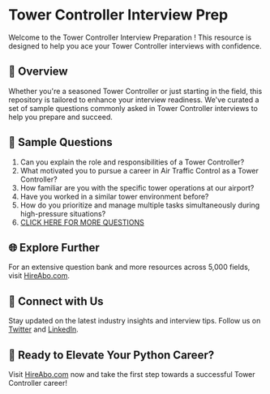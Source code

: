 # Tower Controller Interview Prep

Welcome to the Tower Controller Interview Preparation ! This resource is designed to help you ace your Tower Controller interviews with confidence.

## 🚀 Overview

Whether you're a seasoned Tower Controller or just starting in the field, this repository is tailored to enhance your interview readiness. We've curated a set of sample questions commonly asked in Tower Controller interviews to help you prepare and succeed.

## 📝 Sample Questions

1. Can you explain the role and responsibilities of a Tower Controller?
2. What motivated you to pursue a career in Air Traffic Control as a Tower Controller?
3. How familiar are you with the specific tower operations at our airport?
4. Have you worked in a similar tower environment before?
5. How do you prioritize and manage multiple tasks simultaneously during high-pressure situations?
6. [CLICK HERE FOR MORE QUESTIONS](https://hireabo.com/job/14_2_1/Tower%20Controller)

## 🌐 Explore Further

For an extensive question bank and more resources across 5,000 fields, visit [HireAbo.com](https://www.hireabo.com).

## 📱 Connect with Us

Stay updated on the latest industry insights and interview tips. Follow us on [Twitter](https://twitter.com/hireabo) and [LinkedIn](https://www.linkedin.com/in/hire-abo-3609972a8/).

## 🚀 Ready to Elevate Your Python Career?

Visit [HireAbo.com](https://www.hireabo.com) now and take the first step towards a successful Tower Controller career!